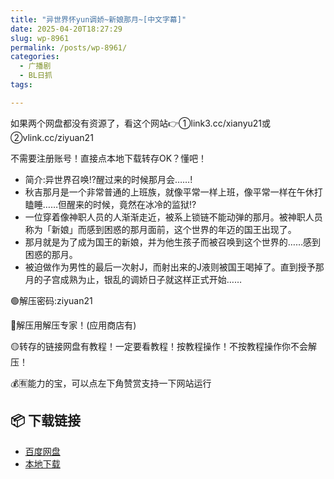 ```yaml
---
title: "异世界怀yun调娇~新娘那月~[中文字幕]"
date: 2025-04-20T18:27:29
slug: wp-8961
permalink: /posts/wp-8961/
categories:
  - 广播剧
  - BL日抓
tags:

---
```


如果两个网盘都没有资源了，看这个网站👉①link3.cc/xianyu21或②vlink.cc/ziyuan21

不需要注册账号！直接点本地下载转存OK？懂吧！

*   简介:异世界召唤!?醒过来的时候那月会……!
*   秋吉那月是一个非常普通的上班族，就像平常一样上班，像平常一样在午休打瞌睡……但醒来的时候，竟然在冰冷的监狱!?
*   一位穿着像神职人员的人渐渐走近，被系上锁链不能动弹的那月。被神职人员称为「新娘」而感到困惑的那月面前，这个世界的年迈的国王出现了。
*   那月就是为了成为国王的新娘，并为他生孩子而被召唤到这个世界的……感到困惑的那月。
*   被迫做作为男性的最后一次射J，而射出来的J液则被国王喝掉了。直到授予那月的子宫成熟为止，银乱的调娇日子就这样正式开始……

🟢解压密码:ziyuan21

🔵解压用解压专家！(应用商店有)

🟡转存的链接网盘有教程！一定要看教程！按教程操作！不按教程操作你不会解压！

💰🈶能力的宝，可以点左下角赞赏支持一下网站运行

## 📦 下载链接
- [百度网盘](https://blziyuan21.com/pay-download/8961?key=7ba4bdf8fa&down_id=0)
- [本地下载](https://blziyuan21.com/pay-download/8961?key=7ba4bdf8fa&down_id=1)

